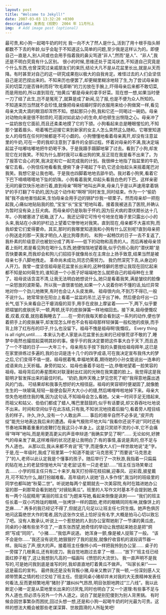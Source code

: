 ```yaml
---
layout: post
title: "Welcome to Jekyll!"
date: 2007-03-03 13:32:20 +0300
description: 发表在《视野》 2004 年 11月刊上
img:  # Add image post (optional)
---
```

<!--`_posts` directory 打框--> 

最可贵,和小狗一起喝牛奶的时光
我一向不大了然人是什么,活到了用十根手指头掰都数不下去的年龄,似乎会耻于不知道这么简单的问题,至少我是这样认为的。即便自己一直是人,别人间或也会用手指着我的鼻尖骂道“非人”,然而“是人”、“非人”,我还是不明白究竟有什么区别。 
很小的时候,思维还处于混沌状态,不知道自己究竟是个什么东西,也曾深究过亲戚朋友们的来历,结论大凡不是从花盆里长出,就是从天而降。有时甚至对自己的这一研究成果抱以极大的自我肯定。难怪过去的人们会坚信自己是泥巴捏出来的。不知来历也便罢了,却更糊里糊涂地轻了生,为了尝试母亲新买的切菜刀是否锋利而将“吹毛即断”的刀刃放在手腕上,吓得母亲后来都不敢切菜,而是用拍的,所以直到现在,“拍黄瓜”都是母亲的拿手好菜。现在想一想,如果当时便一刀了结了此生,岂不是冤死了,就算是成了新闻,见了报,也是不便为众人所知的。不知道来历当然就不会珍惜,就像把母亲结婚时穿的衣服用来给小狗做窝一样,看见母亲大滴大滴的眼泪却浑然不知。想起那只小狗,我和它还一同喝过一碗奶。母亲对动物向来是很不耐烦的,可面对如此幼小的生命,却也顿生出恻隐之心。母亲冲了一盆奶放在它面前,而且还柔柔地摸了它的下颌。小狗看起来总是睡眼惺忪的,不知那个皱着眉头、咂着嘴巴迎接它来到新家的女主人怎么突然这么随和。它哪里知道女人的母性在任何时候都是不可小觑的。小狗懵懂地看着母亲离开,却没有注意盆里的牛奶,可在一旁的我却注意到了事件的全部过程。怀着对母亲的不满,我决定端起盆子咕嘟咕嘟地把牛奶喝干净。于是我蹑手蹑脚地窜了过去。看到了小狗,却发现它在对我笑。不知为什么那时我可以看出狗的笑,反正现在我是看不出来了。为了报答它会心的笑,我决定和它一起完成我的计划。我很绅士地指了指盆里的牛奶,催它去看。小狗信任地看看我,便俯下身子喝起了牛奶,它还会抬起头来摇着尾巴对我笑。我想它是让我也喝。于是我也四脚着地地去舔牛奶。我对着小狗笑,看着它下巴下嘀嘀嗒嗒地下坠的奶珠。小狗看着我笑,仰起头看我白色的下巴。这样亲密无间的豪饮快乐地进行着,直到母亲“啊呀”地叫出声来,母亲几乎是以声速用拿着锅铲的手打翻了牛奶的,因为这个动作和“啊呀”同时发生,同时结束。作为一个“偷奶贼”我不由地害怕起来,生怕母亲会用手边的锅铲炒我一顿栗子。然而母亲却一把抱起我,心痛似地贴贴我的脸,“宝宝”长“宝宝”短地叫着。接着我被送去了医院,并确认为暂时没有染上狂犬病。而母亲却仍是耿耿于怀的,因为狂犬病的潜伏期长达十几年。小狗被塞进了纸箱,送了人。我还记得它可怜兮兮地坐在箱子里只露出小小的头来,我站在小床的护栏边上望着它惨惨地对我笑。直到现在,母亲都不大喜欢狗,而我却爱它们爱得要命。其实,那时的我哪里知道我和小狗有什么区别呢?直到母亲把小狗送走的那一天我才明白,人是比狗尊贵的。 
和狗一起畅饮的日子一去不复返了,我朴素的阶级意识也被划分成了两半——低下的动物和高贵的人。而后再被母亲领着上街时,若是看见狗在喝什么东西,她便惴惴地望着我,似乎仍担心我的“潜伏期”是否快要袭来,而我却会和狗儿们招招手就像局长在主席台上扬手致意,结果当然是被母亲七手八脚地拽走。 
革命尚未成功,同志仍需努力。 
我仍然深究下去,从身边的人开刀。我曾一度坚信祖母是花盆里长出来的,这种怪僻的思想让我现在回忆起来都不知是如何萌生的,谁知道一个小孩子好端端地怎么就把自己的祖母种在土里了。祖母说话含混不清,让我无法明白她想说什么,她只是看着我笑,满是皱纹的脸像一朵怒放的波斯菊。所以我一直很害怕她,如果一个人说着你听不懂的话,灿烂异常地对你一个劲儿地微笑,有时也会让人头皮发麻。 
祖母很内向,不到万不得已,一般不说什么。她常常坐在阳台上看着一盆盆的吊兰,近乎出了神。然后便会吁出一口长气,低下头来看自己干瘪消瘦的双手,用手在皮肤上摩娑着——一下,两下,似乎要把褶皱的皮肤抚平;一顿,两顿,抚平的皮肤弹簧一样地缩回去。接下来,祖母便慨叹着,叹着,叹着,就抱着胸睡去了……在一旁的我每天都会看到这一系列的动作,便也学着把手上的皮肤展平,却发现怎么样也不会有祖母那样轻弹簧一般松弛的皮肤,而手背上除了红彤彤的印子,什么也没留下。祖母不愧是祖母啊!我慨叹。 
Every thing is all right,until…… 
本来认为老人家是从花盆里长出来的已经够荒谬不敬的了,睡梦中竟然也撮捏起莫明其妙的事。傻乎乎的我决定要把这件事大白于天下,而且选了一个不错的日子——大年三十。母亲用左手按下我的头要我给祖母拜年,这已是在家里排练过多遍的,我的台词是连十几个的四字成语,可在我决定宣布我伟大的梦之后,它们变得不值一提。祖母抿着嘴,幸福地笑着,期待她的小孙女能说出一连串的成语来向上天祈福。身旁的姑父、姑母也垂着手站在一边,恭敬地望着一脸笑容的祖母。祖母背后的寿星图和对联漫射出红润的光映在我笑靥的脸上。我觉得这是我聪明才智发挥出来的最佳时机。 
“奶奶,我昨天晚上梦见您死了呢!”我得意地露出透风的门齿。 
可结果却和我事先想好的大相径庭。祖母的笑容顿时便凝固了,就像脆生生的一块玻璃,轻轻一敲便会裂开大大小小的缝,然后唏哩哗啦地掉下来。母亲大惊失色地捂住我的嘴,因为这句话,不知祖母会怎么看她。父亲一时间手足无措起来,而祖父和姑父、伯伯们都成了蜡人,嘴巴里鼓鼓的,似乎有话要说,却又吞吞吐吐地说不出来。时间和空间似乎在此冻结,只有我,不知状况地挠着后脑勺,看着旁人瞠目结舌的样子。许久,许久,没有一个人敢出声…… 
事后的艰辛自然不必多说,“皮开肉绽”能充分地表达我后来的遭遇。母亲气极败坏地大叫:“我看你还说不说!”同时还有节奏地挥舞着重重的皮鞭打在我这只小羊身上。这是只冥顽不灵的小羊,它不会痛得“咩咩”地叫,而是用更高更尖的声音申辩道:“我确实梦见了啊!”…… 
无论如何,好脾气的母亲发了飙,这样难得的状况还是让我明白了:有的事情,虽说是真的,但不足与外人道也。 
从那以后,我从来都不肯说“死”字,而是像大人们一样世故地说“走”字。于是,在一年级时,我成了班里第一个知道不能说“马克思死了”而要说“马克思走了”的人,老师以此认定我是个懂事的孩子。随后举行了一次秋游,我指着一只扁扁的贴在地上的老鼠惊惶地大叫“走老鼠!这有一只走老鼠!……”班主任当场笑晕过去…… 
小学的班主任只有二十来岁,每天打扮得花枝招展,迎春风、迎彩霞,披星戴月,可不知为什么,越打扮越难看。高年级的人说她“丑人多作怪”,我当时的班级里的同学也都叫她“秋菊二世”。听说她每两个星期就去一次美容院,有时在踏进她办公室的那一刹那常会看到她在“对镜贴黄瓜”。班里的人写作文时基本不会提到她,偶有一两个马屁精用“美丽的班主任”为题来写她,看起来倒像是讽刺—— “我们的班主任长着一双小巧玲珑的眼睛,一张烤饼一样的圆脸,老师的眼睛同同有神,就像饼上的芝麻……” 
再多的我已经记不得了,但就这几句足以让班主任七窍生烟。她声色俱厉地问这篇绝世大作的笔者,因为这张作文纸上恰好没有名字,大概是拍马心切以致忘了吧。没有人敢承认,听说上一个惹怒她的人到办公室帮她削了一节课的黄瓜皮。 
同桌的小猪有些坐不住了,一直东张西望,她奇怪的举动让我想起来她总是把“炯炯”写成“同同”。 
“小猪……”我低声说道。 
她浑身一颤,像是被人捉赃了一般。 
“该不会是你……”我还没有说完,她狠狠拧了我的屁股,就像拧收音机的波段调节器一样。我叫出了声,很大的声。接着班主任像拎小鸡一样把我拎到办公室…… 
桌子的一旁摆了几根黄瓜,还有削皮刀。我自觉地跑过去拿了一根…… 
“放下!”班主任已经面红脖子粗了,这让我想到凡高的一幅画叫《愤怒的大流世》。 
我一直声明不是我写的,可是她问我到底是谁写的时,我却直直地盯着黄瓜不做声。 
“叫家长来!”——这是最后的宣判。 
最终我还是没有背叛小猪,母亲又教训了我一顿,一份深刻感人又顺带赞美之情的检讨交给了班主任。但是同桌小猪却并未对我的大无畏精神发表任何看法,反而更频繁地用“猪肘子”雄纠纠气昂昂,明目张胆地跨过“三八线”。我以此断定小猪一定是从菜地里长出来的讨厌鬼,同时也明白了又一个道理:有些事不足与外人道也,但必须与另外一个外人道之。说白了就是别犯傻到为别人背黑锅。 
有时候会因世事繁杂而困扰,回过头想一想,还是和小狗一起喝牛奶的时光最为可贵。这样的想法大概会被那些老谋深算、世故圆滑的人所耻笑吧! 




<!--{% highlight ruby %} 高亮程序区域
def print_hi(name)
  puts "Hi, #{name}"
end
print_hi('Tom')
#=> prints 'Hi, Tom' to STDOUT.
{% endhighlight %}

Check out the [Jekyll docs][jekyll-docs] for more info on how to get the most out of Jekyll. File all bugs/feature requests at [Jekyll’s GitHub repo][jekyll-gh]. If you have questions, you can ask them on [Jekyll Talk][jekyll-talk].

[jekyll-docs]: https://jekyllrb.com/docs/home 引用链接
[jekyll-gh]:   https://github.com/jekyll/jekyll
[jekyll-talk]: https://talk.jekyllrb.com/
-->